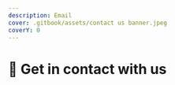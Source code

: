 ```yaml
---
description: Email
cover: .gitbook/assets/contact us banner.jpeg
coverY: 0
---
```


# 📩 Get in contact with us

